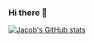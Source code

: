 ### Hi there 👋

[![Jacob's GitHub stats](https://github-readme-stats.vercel.app/api?username=jaoxford&show_icons=true&theme=tokyonight&count_private=true)](https://github.com/anuraghazra/github-readme-stats)

<!--
**jaoxford/jaoxford** is a ✨ _special_ ✨ repository because its `README.md` (this file) appears on your GitHub profile.

Here are some ideas to get you started:

- 🔭 I’m currently working on ...
- 🌱 I’m currently learning ...
- 👯 I’m looking to collaborate on ...
- 🤔 I’m looking for help with ...
- 💬 Ask me about ...
- 📫 How to reach me: ...
- 😄 Pronouns: ...
- ⚡ Fun fact: ...
-->
